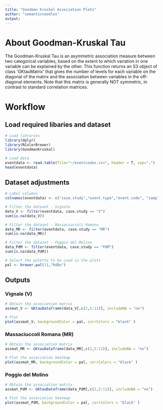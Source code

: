 ```yaml
---
title: "Goodman Kruskal Association Plots"
author: "semanticnoodles"
output: 
---
```

 # About Goodman-Kruskal Tau
The Goodman-Kruskal Tau is an asymmetric association measure between two categorical variables, based on the extent to which variation in one variable can be explained by the other. This function returns an S3 object of class 'GKtauMatrix' that gives the number of levels for each variable on the diagonal of the matrix and the association between variables in the off-diagonal elements. Note that this matrix is generally NOT symmetric, in contrast to standard correlation matrices.

# Workflow
## Load required libaries and dataset
```r
# Load libraries
library(dplyr)
library(RColorBrewer)
library(GoodmanKruskal)

# Load data
eventdata <- read.table(file="~/eventcodes.csv", header = T, sep=",")
head(eventdata)
```
## Dataset adjustments
```r
# Label columns
colnames(eventdata) <- c("case.study","event.type","event.code", "sample.code", "sex", "age", "edu.level", "work", "returning", "visiting", "local")

# Filter the dataset - Vignale
data_V <- filter(eventdata, case.study == "V")
sum(is.na(data_V))

# Filter the dataset - Massaciuccoli Romana
data_MR <- filter(eventdata, case.study == "MR")
sum(is.na(data_MR))

# Filter the dataset - Poggio del Molino
data_PdM <- filter(eventdata, case.study == "PdM")
sum(is.na(data_PdM))

# Select the palette to be used in the plots
pal <- brewer.pal(11,"RdBu")
```
## Outputs 
### Vignale (V)
```r
# Obtain the association matrix
assmat_V <- GKtauDataframe(data_V[,c(2,5:11)], includeNA = "no")

# Plot  
plot(assmat_V, backgroundColor = pal, corrColors = "black" )
```
### Massaciuccoli Romana (MR)
```r
# Obtain the association matrix
assmat_MR <- GKtauDataframe(data_MR[,c(2,5:11)], includeNA = "no")

# Plot the association heatmap
plot(assmat_MR, backgroundColor = pal, corrColors = "black" )
```
### Poggio del Molino
```r
# Obtain the association matrix
assmat_PdM <- GKtauDataframe(data_PdM[,c(2,5:11)], includeNA = "no")

# Plot the association heatmap
plot(assmat_PdM, backgroundColor = pal, corrColors = "black" )
```